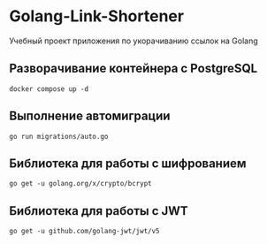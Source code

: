 # Golang-Link-Shortener
Учебный проект приложения по укорачиванию ссылок на Golang


## Разворачивание контейнера с PostgreSQL
```
docker compose up -d
```

## Выполнение автомиграции
```
go run migrations/auto.go
```
## Библиотека для работы с шифрованием
```
go get -u golang.org/x/crypto/bcrypt
```
## Библиотека для работы с JWT
```
go get -u github.com/golang-jwt/jwt/v5
```
